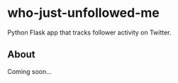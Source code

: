 # who-just-unfollowed-me
Python Flask app that tracks follower activity on Twitter.

## About
Coming soon...
